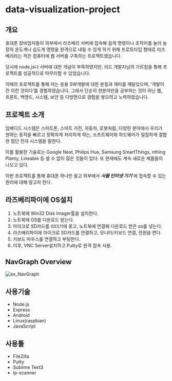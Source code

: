 # data-visualization-project
## 개요
휴대폰 장비업자들이 외부에서 라즈베리 서버에 접속해 쉽게 명령이나 조작키를 눌러 농장의 온도계나 습도계 명령을 원격으로 내릴 수 있게 하기 위해 프로토타입 형태로 라즈베리라는 작은 컴퓨터에 웹 서버를 구축하는 프로젝트였습니다.

당시에 node.js나 서버에 대한 개념이 부족하였지만, 리드 개발자님의 가르침을 통해 프로젝트를 성공적으로 마무리할 수 있었습니다.

이때의 프로젝트를 통해 저는 응용 SW개발에 대한 본질과 재미를 깨달았으며, ‘개발이란 이런 것이다’를 경험하였습니다. 
그래서 단순히 한분야만을 공부하는 것이 아닌 웹, 프론트, 백엔드, 시스템, 보안 등 다방면으로 경험을 쌓으려고 노력하였습니다.


## 프로젝트 소개
임베디드 시스템은 스마트폰, 스마트 가전, 자동차, 로봇처럼, 다양한 분야에서 우리가 원하는 동작을 빠르고 정확하게 처리하게 하는, 소프트웨어와 하드웨어가 밀접하게 결합한 첨단 전자 시스템을 말한다.

이를 활용한 기술로는 Google Nest, Philips Hue, Samsung SmartThings, nthing Planty, Lineable 등 셀 수 없이 많은 것들이 있다. 또 현재에도 계속 새로운 제품들이 나오고 있다.

이번 프로젝트를 통해 휴대폰 하나만 들고 외부에서 _**사물 인터넷 기기**_ 에 접속할 수 있는 원리에 대해 알고자 한다.



## 라즈베리파이에 OS설치
1) 노트북에 Win32 Disk Imager툴을 설치한다.
2) 노트북에 OS를 다운로드 받는다.
3) 마이크로 SD카드를 리더기에 꽃고, 노트북에 연결해 다운로드 받은 os를 넣는다.
4) 라즈베리파이에 마이크로 SD카드를 연결하고, 모니터/키보드 연결, 전원을 켠다.
5) 키보드 마우스를 연결하고 부팅한다.
6) 이후, VNC Server설치하고 Putty로 원격 접속 사용.


## NavGraph Overview
![ex_NavGraph](./img/....png)



## 사용기술
- Node.js
- Express
- Android
- Linux(raspbian)
- JavaScript


## 사용툴
- FileZilla
- Putty
- Sublime Text3
- Ip-scanner
